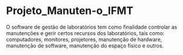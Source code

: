 # Projeto_Manuten-o_IFMT

O software de gestão de laboratórios tem como finalidade controlar as manutenções e gerir certos recursos dos laboratórios, tais como: computadores, monitores, projetores, manutenção de hardware, manutenção de software, manutenção do espaço físico e outros. 
